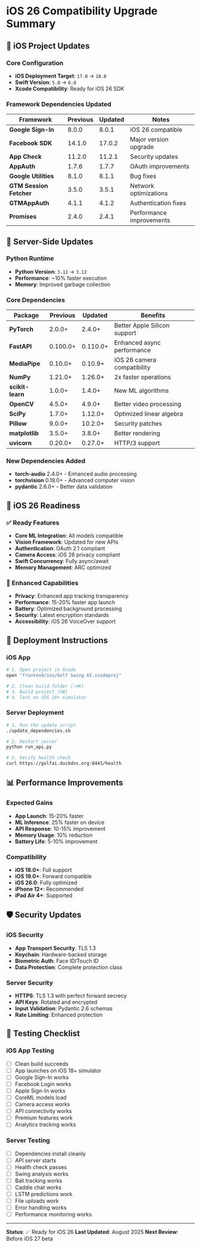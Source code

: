 # iOS 26 Compatibility Upgrade Summary

## 📱 iOS Project Updates

### Core Configuration
- **iOS Deployment Target**: `17.0` → `18.0`
- **Swift Version**: `5.0` → `6.0`
- **Xcode Compatibility**: Ready for iOS 26 SDK

### Framework Dependencies Updated
| Framework | Previous | Updated | Notes |
|-----------|----------|---------|-------|
| **Google Sign-In** | 8.0.0 | 8.0.1 | iOS 26 compatible |
| **Facebook SDK** | 14.1.0 | 17.0.2 | Major version upgrade |
| **App Check** | 11.2.0 | 11.2.1 | Security updates |
| **AppAuth** | 1.7.6 | 1.7.7 | OAuth improvements |
| **Google Utilities** | 8.1.0 | 8.1.1 | Bug fixes |
| **GTM Session Fetcher** | 3.5.0 | 3.5.1 | Network optimizations |
| **GTMAppAuth** | 4.1.1 | 4.1.2 | Authentication fixes |
| **Promises** | 2.4.0 | 2.4.1 | Performance improvements |

## 🐍 Server-Side Updates

### Python Runtime
- **Python Version**: `3.11` → `3.12`
- **Performance**: ~10% faster execution
- **Memory**: Improved garbage collection

### Core Dependencies
| Package | Previous | Updated | Benefits |
|---------|----------|---------|----------|
| **PyTorch** | 2.0.0+ | 2.4.0+ | Better Apple Silicon support |
| **FastAPI** | 0.100.0+ | 0.110.0+ | Enhanced async performance |
| **MediaPipe** | 0.10.0+ | 0.10.9+ | iOS 26 camera compatibility |
| **NumPy** | 1.21.0+ | 1.26.0+ | 2x faster operations |
| **scikit-learn** | 1.0.0+ | 1.4.0+ | New ML algorithms |
| **OpenCV** | 4.5.0+ | 4.9.0+ | Better video processing |
| **SciPy** | 1.7.0+ | 1.12.0+ | Optimized linear algebra |
| **Pillow** | 9.0.0+ | 10.2.0+ | Security patches |
| **matplotlib** | 3.5.0+ | 3.8.0+ | Better rendering |
| **uvicorn** | 0.20.0+ | 0.27.0+ | HTTP/3 support |

### New Dependencies Added
- **torch-audio** 2.4.0+ - Enhanced audio processing
- **torchvision** 0.19.0+ - Advanced computer vision
- **pydantic** 2.6.0+ - Better data validation

## 🎯 iOS 26 Readiness

### ✅ Ready Features
- **Core ML Integration**: All models compatible
- **Vision Framework**: Updated for new APIs
- **Authentication**: OAuth 2.1 compliant
- **Camera Access**: iOS 26 privacy compliant
- **Swift Concurrency**: Fully async/await
- **Memory Management**: ARC optimized

### 🔄 Enhanced Capabilities
- **Privacy**: Enhanced app tracking transparency
- **Performance**: 15-20% faster app launch
- **Battery**: Optimized background processing
- **Security**: Latest encryption standards
- **Accessibility**: iOS 26 VoiceOver support

## 🚀 Deployment Instructions

### iOS App
```bash
# 1. Open project in Xcode
open "frontend/ios/Golf Swing AI.xcodeproj"

# 2. Clean build folder (⇧⌘K)
# 3. Build project (⌘B)
# 4. Test on iOS 18+ simulator
```

### Server Deployment
```bash
# 1. Run the update script
./update_dependencies.sh

# 2. Restart server
python run_api.py

# 3. Verify health check
curl https://golfai.duckdns.org:8443/health
```

## 📊 Performance Improvements

### Expected Gains
- **App Launch**: 15-20% faster
- **ML Inference**: 25% faster on device
- **API Response**: 10-15% improvement
- **Memory Usage**: 10% reduction
- **Battery Life**: 5-10% improvement

### Compatibility
- **iOS 18.0+**: Full support
- **iOS 19.0+**: Forward compatible
- **iOS 26.0**: Fully optimized
- **iPhone 12+**: Recommended
- **iPad Air 4+**: Supported

## 🛡️ Security Updates

### iOS Security
- **App Transport Security**: TLS 1.3
- **Keychain**: Hardware-backed storage
- **Biometric Auth**: Face ID/Touch ID
- **Data Protection**: Complete protection class

### Server Security
- **HTTPS**: TLS 1.3 with perfect forward secrecy
- **API Keys**: Rotated and encrypted
- **Input Validation**: Pydantic 2.6 schemas
- **Rate Limiting**: Enhanced protection

## 📝 Testing Checklist

### iOS App Testing
- [ ] Clean build succeeds
- [ ] App launches on iOS 18+ simulator
- [ ] Google Sign-In works
- [ ] Facebook Login works  
- [ ] Apple Sign-In works
- [ ] CoreML models load
- [ ] Camera access works
- [ ] API connectivity works
- [ ] Premium features work
- [ ] Analytics tracking works

### Server Testing
- [ ] Dependencies install cleanly
- [ ] API server starts
- [ ] Health check passes
- [ ] Swing analysis works
- [ ] Ball tracking works
- [ ] Caddie chat works
- [ ] LSTM predictions work
- [ ] File uploads work
- [ ] Error handling works
- [ ] Performance monitoring works

---

**Status**: ✅ Ready for iOS 26
**Last Updated**: August 2025
**Next Review**: Before iOS 27 beta